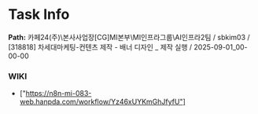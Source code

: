 # Task Info

**Path:** 카페24(주)\본사사업장\[CG]MI본부\MI인프라그룹\AI인프라2팀 / sbkim03 / [318818] 차세대마케팅-컨텐츠 제작 - 배너 디자인 _ 제작 실행 / 2025-09-01_00-00-00

### WIKI
- ["https://n8n-mi-083-web.hanpda.com/workflow/Yz46xUYKmGhJfyfU"]

